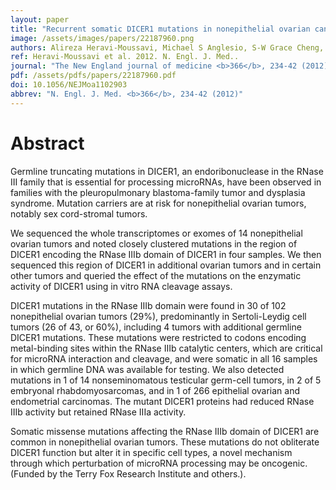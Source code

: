 ```yaml
---
layout: paper
title: "Recurrent somatic DICER1 mutations in nonepithelial ovarian cancers."
image: /assets/images/papers/22187960.png
authors: Alireza Heravi-Moussavi, Michael S Anglesio, S-W Grace Cheng, Janine Senz, Winnie Yang, Leah Prentice, Anthony P Fejes, Christine Chow, Alicia Tone, Steve E Kalloger, Nancy Hamel, Andrew Roth, Gavin Ha, Adrian N C Wan, Sarah Maines-Bandiera, Clara Salamanca, Barbara Pasini, Blaise A Clarke, Anna F Lee, Cheng-Han Lee, Chengquan Zhao, Robert H Young, Samuel A Aparicio, Poul H B Sorensen, Michelle M M Woo, Niki Boyd, Steven J M Jones, Martin Hirst, Marco A Marra, Blake Gilks, Sohrab P Shah, William D Foulkes, Gregg B Morin, David G Huntsman
ref: Heravi-Moussavi et al. 2012. N. Engl. J. Med..
journal: "The New England journal of medicine <b>366</b>, 234-42 (2012)"
pdf: /assets/pdfs/papers/22187960.pdf
doi: 10.1056/NEJMoa1102903
abbrev: "N. Engl. J. Med. <b>366</b>, 234-42 (2012)"
---
```


# Abstract

Germline truncating mutations in DICER1, an endoribonuclease in the RNase III family that is essential for processing microRNAs, have been observed in families with the pleuropulmonary blastoma-family tumor and dysplasia syndrome. Mutation carriers are at risk for nonepithelial ovarian tumors, notably sex cord-stromal tumors.

We sequenced the whole transcriptomes or exomes of 14 nonepithelial ovarian tumors and noted closely clustered mutations in the region of DICER1 encoding the RNase IIIb domain of DICER1 in four samples. We then sequenced this region of DICER1 in additional ovarian tumors and in certain other tumors and queried the effect of the mutations on the enzymatic activity of DICER1 using in vitro RNA cleavage assays.

DICER1 mutations in the RNase IIIb domain were found in 30 of 102 nonepithelial ovarian tumors (29%), predominantly in Sertoli-Leydig cell tumors (26 of 43, or 60%), including 4 tumors with additional germline DICER1 mutations. These mutations were restricted to codons encoding metal-binding sites within the RNase IIIb catalytic centers, which are critical for microRNA interaction and cleavage, and were somatic in all 16 samples in which germline DNA was available for testing. We also detected mutations in 1 of 14 nonseminomatous testicular germ-cell tumors, in 2 of 5 embryonal rhabdomyosarcomas, and in 1 of 266 epithelial ovarian and endometrial carcinomas. The mutant DICER1 proteins had reduced RNase IIIb activity but retained RNase IIIa activity.

Somatic missense mutations affecting the RNase IIIb domain of DICER1 are common in nonepithelial ovarian tumors. These mutations do not obliterate DICER1 function but alter it in specific cell types, a novel mechanism through which perturbation of microRNA processing may be oncogenic. (Funded by the Terry Fox Research Institute and others.).


